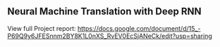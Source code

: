 ## Neural Machine Translation with Deep RNN

View full Project report:
https://docs.google.com/document/d/15_-P69Q9y6JFESnnm2BY8K1L0nXS_RvEV0EcSjANeCk/edit?usp=sharing
